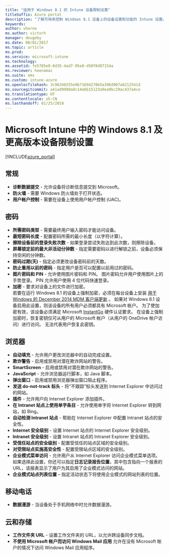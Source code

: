 ```yaml
---
title: "适用于 Windows 8.1 的 Intune 设备限制设置"
titleSuffix: Azure portal
description: "了解可用来控制 Windows 8.1 设备上的设备设置和功能的 Intune 设置。"
keywords: 
author: vhorne
ms.author: victorh
manager: dougeby
ms.date: 08/01/2017
ms.topic: article
ms.prod: 
ms.service: microsoft-intune
ms.technology: 
ms.assetid: fe5785e9-8d35-4ad7-95e8-d50f8d87154a
ms.reviewer: heenamac
ms.suite: ems
ms.custom: intune-azure
ms.openlocfilehash: 3c96340255e9b71694278b5a396d907a6212541d
ms.sourcegitcommit: a41ad9988a8c14e6b15123a9ea9bc29ac437a4ce
ms.translationtype: HT
ms.contentlocale: zh-CN
ms.lasthandoff: 01/25/2018
---
```

# <a name="windows-81-and-later-device-restriction-settings-in-microsoft-intune"></a>Microsoft Intune 中的 Windows 8.1 及更高版本设备限制设置

[!INCLUDE[azure_portal](./includes/azure_portal.md)]

## <a name="general"></a>常规

-   **诊断数据提交** - 允许设备将诊断信息提交到 Microsoft。
-   **防火墙** - 需要 Windows 防火墙处于打开状态。
-   **用户帐户控制** - 需要在设备上使用用户帐户控制 (UAC)。

## <a name="password"></a>密码
-   **所需密码类型** - 需要最终用户输入密码才能访问设备。
-   **最短密码长度** - 配置密码所需的最小长度（以字符计算）。
-   **擦除设备前的登录失败次数** - 如果登录尝试失败达到此次数，则擦除设备。
-   **屏幕锁定前的最大非活动分钟数** - 指定需要密码以进行解锁之前，设备必须保持空闲的分钟数。
-   **密码过期(天)** - 指定必须更改设备密码前的天数。
-   **防止重用以前的密码** - 指定用户是否可以配置以前用过的密码。
-   **图片密码和 PIN** - 允许使用图片密码和 PIN。 图片密码允许用户使用图片上的手势登录。 PIN 允许用户使用 4 位代码快速登录。
-   **加密** - 要求对设备上的文件进行加密。<br>若要在运行 Windows 8.1 的设备上强制加密，必须在每台设备上安装 [用于 Windows 的 December 2014 MDM 客户端更新](https://support.microsoft.com/kb/3013816) 。
如果对 Windows 8.1 设备启用此设置，则该设备的所有用户必须都具有 Microsoft 帐户。
为了使加密有效，该设备必须满足 Microsoft [InstantGo](https://blogs.windows.com/windowsexperience/2014/06/19/instantgo-a-better-way-to-sleep/#IBHULcTfI4PokO8X.97) 硬件认证要求。
在设备上强制加密时，恢复密钥仅可从用户的 Microsoft 帐户（从用户的 OneDrive 帐户访问）进行访问。 无法代表用户恢复此密钥。     



## <a name="browser"></a>浏览器
-   **自动填充** - 允许用户更改浏览器中的自动完成设置。
-   **欺诈警告** - 启用或禁用对潜在欺诈网站的警告。
-   **SmartScreen** - 启用或禁用对潜在欺诈网站的警告。
-   **JavaScript** - 允许浏览器运行脚本，如 Java 脚本。
-   **弹出窗口** - 启用或禁用浏览器弹出窗口阻止程序。
-   **发送 do-not-track 标头** - 将“不跟踪”标头发送到 Internet Explorer 中访问过的网站。
-   **插件** - 允许用户向 Internet Explorer 添加插件。
-   **在 Intranet 站点上使用单字条目** - 允许使用单字将 Internet Explorer 转到网站，如 Bing。
-   **自动检测 Intranet 站点** - 帮助在 Internet Explorer 中配置 Intranet 站点的安全性。
-   **Internet 安全级别** - 设置 Internet 站点的 Internet Explorer 安全级别。
-   **Intranet 安全级别** - 设置 Intranet 站点的 Intranet Explorer 安全级别。
-   **受信任站点的安全级别** - 配置受信任的站点区域的安全级别。
-   **对受限站点实施高安全性** - 配置受限站点区域的安全级别。
-   **企业模式菜单访问** - 允许用户从 Internet Explorer 访问企业模式菜单选项。
如果选择此设置，你还可以指定**日志记录报告位置**，其中包含指向一个报表的 URL，该报表显示了用户为其启用了企业模式访问的网站。
-   **企业模式站点列表位置** – 指定活动状态下将使用企业模式的网站列表的位置。

## <a name="cellular"></a>移动电话
-   **数据漫游** - 当设备处于手机网络中时允许数据漫游。

## <a name="cloud-and-storage"></a>云和存储
-   **工作文件夹 URL** - 设置工作文件夹的 URL，以允许跨设备同步文档。
-   **不使用 Microsoft 帐户而访问 Windows Mail 应用** 允许在没有 Microsoft 帐户的情况下访问 Windows Mail 应用程序。    
